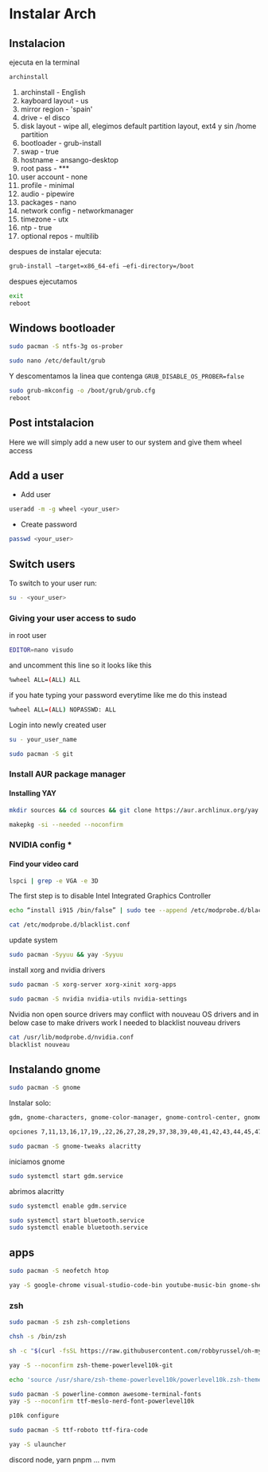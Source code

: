 # Instalar Arch

## Instalacion

ejecuta en la terminal

```bash
archinstall
```

1. archinstall - English
2. kayboard layout - us
3. mirror region - 'spain'
4. drive - el disco
5. disk layout - wipe all, elegimos default partition layout, ext4 y sin /home partition
6. bootloader - grub-install
7. swap - true
8. hostname - ansango-desktop
9. root pass - \*\*\*
10. user account - none
11. profile - minimal
12. audio - pipewire
13. packages - nano
14. network config - networkmanager
15. timezone - utx
16. ntp - true
17. optional repos - multilib

despues de instalar ejecuta:

```bash
grub-install –target=x86_64-efi –efi-directory=/boot
```

despues ejecutamos

```bash
exit
reboot
```

## Windows bootloader

```bash
sudo pacman -S ntfs-3g os-prober
```

```bash
sudo nano /etc/default/grub
```

Y descomentamos la linea que contenga `GRUB_DISABLE_OS_PROBER=false`

```bash
sudo grub-mkconfig -o /boot/grub/grub.cfg
reboot
```

## Post intstalacion

Here we will simply add a new user to our system and give them wheel access

## Add a user

- Add user

```sh
useradd -m -g wheel <your_user>
```

- Create password

```sh
passwd <your_user>
```

## Switch users

To switch to your user run:

```sh
su - <your_user>
```

### Giving your user access to sudo

in root user

```sh
EDITOR=nano visudo
```

and uncomment this line so it looks like this

```sh
%wheel ALL=(ALL) ALL
```

if you hate typing your password everytime like me do this instead

```sh
%wheel ALL=(ALL) NOPASSWD: ALL
```

Login into newly created user

```bash
su - your_user_name
```

```bash
sudo pacman -S git
```

### Install AUR package manager

#### Installing YAY

```bash
mkdir sources && cd sources && git clone https://aur.archlinux.org/yay.git && cd yay
```

```bash
makepkg -si --needed --noconfirm
```

### NVIDIA config \*

#### Find your video card

```bash
lspci | grep -e VGA -e 3D
```

The first step is to disable Intel Integrated Graphics Controller

```bash
echo “install i915 /bin/false” | sudo tee --append /etc/modprobe.d/blacklist.conf
```

```bash
cat /etc/modprobe.d/blacklist.conf
```

update system

```bash
sudo pacman -Syyuu && yay -Syyuu
```

install xorg and nvidia drivers

```bash
sudo pacman -S xorg-server xorg-xinit xorg-apps
```

```bash
sudo pacman -S nvidia nvidia-utils nvidia-settings
```

Nvidia non open source drivers may conflict with nouveau OS drivers and in below case to make drivers work I needed to blacklist nouveau drivers

```bash
cat /usr/lib/modprobe.d/nvidia.conf
blacklist nouveau
```

## Instalando gnome

```bash
sudo pacman -S gnome
```

Instalar solo:

```bash
gdm, gnome-characters, gnome-color-manager, gnome-control-center, gnome disk-utility, gnome-keyring, gnome-menus, gnome-session, gnome-settings-daemon, gnome-shell, gnome-shell-extensions, grilo-plugins, grilo-plugins, gvfs, gvfs-afc, gvfs-goa, gvfs-google, gvfs-gphoto2, gvfs-mtp, gvfs-nfs, gvfs-smb, nautilus, tracker3-miners,
```

```bash
opciones 7,11,13,16,17,19,,22,26,27,28,29,37,38,39,40,41,42,43,44,45,47,53
```

```bash
sudo pacman -S gnome-tweaks alacritty
```

iniciamos gnome

```bash
sudo systemctl start gdm.service
```

abrimos alacritty

```bash
sudo systemctl enable gdm.service
```

```bash
sudo systemctl start bluetooth.service
sudo systemctl enable bluetooth.service
```

## apps

```bash
sudo pacman -S neofetch htop
```

```bash
yay -S google-chrome visual-studio-code-bin youtube-music-bin gnome-shell-extension-dash-to-dock
```

### zsh

```bash
sudo pacman -S zsh zsh-completions
```

```bash
chsh -s /bin/zsh
```

```bash
sh -c "$(curl -fsSL https://raw.githubusercontent.com/robbyrussel/oh-my-zsh/master/tools/install.sh)"
```

```bash
yay -S --noconfirm zsh-theme-powerlevel10k-git
```

```bash
echo 'source /usr/share/zsh-theme-powerlevel10k/powerlevel10k.zsh-theme' >>~/.zshrc
```

```bash
sudo pacman -S powerline-common awesome-terminal-fonts
yay -S --noconfirm ttf-meslo-nerd-font-powerlevel10k
```

```bash
p10k configure
```

```bash
sudo pacman -S ttf-roboto ttf-fira-code
```

```bash
yay -S ulauncher
```

discord node, yarn pnpm ... nvm
